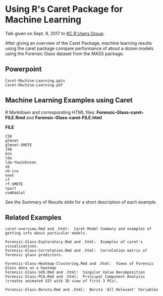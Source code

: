 # Using R's Caret Package for Machine Learning
Talk given on Sept. 9, 2017 to [KC R Users Group](https://www.meetup.com/Kansas-City-R-Users-Group/).

After giving an overview of the Caret Package, machine learning results using the caret package compare performance of about a dozen models using the Forensic Glass dataset from the MASS package.

## Powerpoint
    Caret-Machine-Learning.pptx
    Caret-Machine-Learning.pdf

## Machine Learning Examples using Caret
R Markdown and corresponding HTML files:
**Forensic-Glass-caret-FILE.Rmd** and **Forensic-Glass-caret-FILE.html**

**FILE**

    C50
    glmnet
    glmnet-SMOTE
    J48
    knn
    lda
    lda-YeoJohnson
    nb
    nb-ica
    nnet
    rf
    rf-SMOTE
    rpart
    svmRadial

See the Summary of Results slide for a short description of each example.

## Related Examples
    caret-overview.Rmd and .html:  Caret Model Summary and examples of getting info about particular models.

    Forensic-Glass-Exploratory.Rmd and .html:  Examples of caret's visualizations.
    Forensic-Glass-Correlation.Rmd and .html:  Correlation matrix of forensic glass predictors.

    Forensic-Glass-Heatmap-Clustering.Rmd and .html:  Views of Forensic Glass data as a heatmap
    Forensic-Glass-SVD.Rmd and .html:  Singular Value Decomposition
    Forensic-Glass-PCA.Rmd and .html:  Principal Component Analysis (creates animated GIF with 3D view of first 3 PCs).

    Forensic-Glass-Boruta.Rmd and .html:  Boruta 'All Relevant' Variables
